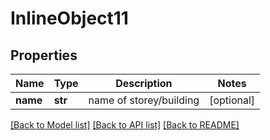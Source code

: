 # InlineObject11

## Properties
Name | Type | Description | Notes
------------ | ------------- | ------------- | -------------
**name** | **str** | name of storey/building | [optional] 

[[Back to Model list]](../README.md#documentation-for-models) [[Back to API list]](../README.md#documentation-for-api-endpoints) [[Back to README]](../README.md)


